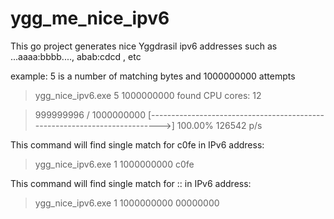 # ygg_me_nice_ipv6
This go project generates nice Yggdrasil ipv6 addresses such as ...aaaa:bbbb...., abab:cdcd , etc

example:
5 is a number of matching bytes and 1000000000 attempts

>ygg_nice_ipv6.exe 5 1000000000
>found CPU cores: 12

>999999996 / 1000000000 [-------------------------------------------------------------------------->] 100.00% 126542 p/s

This command will find single match for c0fe in IPv6 address:

>ygg_nice_ipv6.exe 1 1000000000 c0fe

This command will find single match for :: in IPv6 address:

>ygg_nice_ipv6.exe 1 1000000000 00000000
